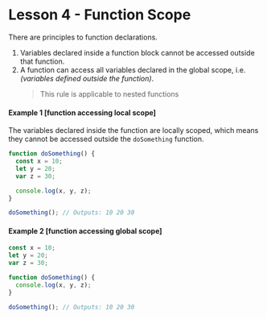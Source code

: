 # Lesson 4 - Function Scope

There are principles to function declarations.

1. Variables declared inside a function block cannot be accessed outside that function.
2. A function can access all variables declared in the global scope, i.e. _(variables defined outside the function)_.
   > This rule is applicable to nested functions

#### Example 1 [function accessing local scope]

The variables declared inside the function are locally scoped, which means they cannot be accessed outside the `doSomething` function.

```js
function doSomething() {
  const x = 10;
  let y = 20;
  var z = 30;

  console.log(x, y, z);
}

doSomething(); // Outputs: 10 20 30
```

#### Example 2 [function accessing global scope]

```js
const x = 10;
let y = 20;
var z = 30;

function doSomething() {
  console.log(x, y, z);
}

doSomething(); // Outputs: 10 20 30
```

